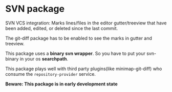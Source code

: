 # SVN package

SVN VCS integration: Marks lines/files in the editor gutter/treeview that have been added, edited, or deleted since
the last commit.

The git-diff package has to be enabled to see the marks in gutter and treeview.

This package uses a __binary svn wrapper__. So you have to put your svn-binary in your os __searchpath__.

This package plays well with third party plugins(like minimap-git-diff) who consume the `repository-provider` service. 

__Beware: This package is in early development state__
